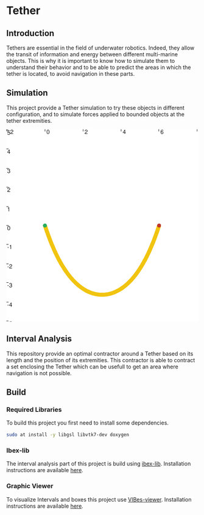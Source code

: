 # Tether

## Introduction

Tethers are essential in the field of underwater robotics. Indeed, they allow the transit of information and energy between different multi-marine objects. This is why it is important to know how to simulate them to understand their behavior and to be able to predict the areas in which the tether is located, to avoid navigation in these parts.

## Simulation

This project provide a Tether simulation to try these objects in different configuration, and to simulate forces applied to bounded objects at the tether extremities.

![Tether](docs/images/Tether.png)

## Interval Analysis

This repository provide an optimal contractor around a Tether based on its length and the position of its extremities. This contractor is able to contract a set enclosing the Tether which can be usefull to get an area where navigation is not possible.

## Build

### Required Libraries

To build this project you first need to install some dependencies.

```bash
sudo at install -y libgsl libvtk7-dev doxygen
```

### Ibex-lib

The interval analysis part of this project is build using [ibex-lib](https://github.com/ibex-team/ibex-lib). Installation instructions are available [here](http://www.ibex-lib.org/doc/install.html#standard-install).

### Graphic Viewer

To visualize Intervals and boxes this project use [VIBes-viewer](https://github.com/ENSTABretagneRobotics/VIBES). Installation instructions are available [here](https://github.com/ENSTABretagneRobotics/VIBES).
